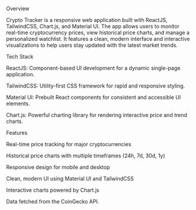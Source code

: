 Overview

Crypto Tracker is a responsive web application built with ReactJS, TailwindCSS, Chart.js, and Material UI. The app allows users to monitor real-time cryptocurrency prices, view historical price charts, and manage a personalized watchlist. It features a clean, modern interface and interactive visualizations to help users stay updated with the latest market trends.

Tech Stack

ReactJS: Component-based UI development for a dynamic single-page application.

TailwindCSS: Utility-first CSS framework for rapid and responsive styling.

Material UI: Prebuilt React components for consistent and accessible UI elements.

Chart.js: Powerful charting library for rendering interactive price and trend charts.

Features

Real-time price tracking for major cryptocurrencies

Historical price charts with multiple timeframes (24h, 7d, 30d, 1y)

Responsive design for mobile and desktop

Clean, modern UI using Material UI and TailwindCSS

Interactive charts powered by Chart.js

Data fetched from the CoinGecko API.
